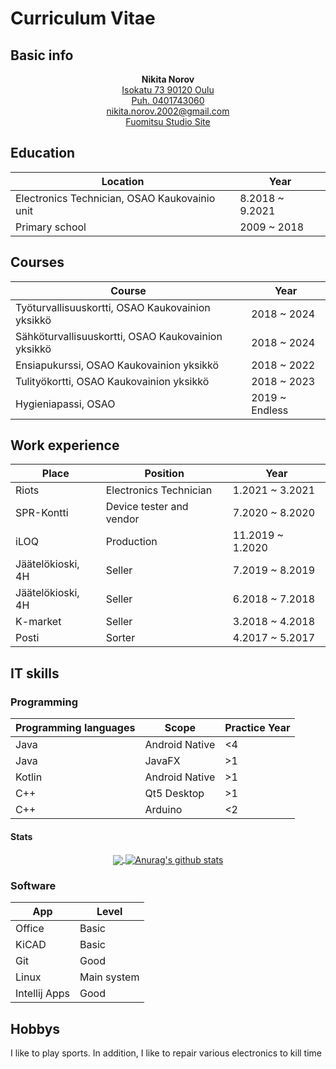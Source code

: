 # Curriculum Vitae

## Basic info

<div align="center">
    <b>Nikita Norov</b>
    <br><a href="https://www.google.com/maps/place/Isokatu+73,+90120+Oulu">Isokatu 73 90120 Oulu</a>
    <br><a href="tel:+358401743060">Puh. 0401743060</a>
    <br><a href="mailto:nikita.norov.2002@gmail.com">nikita.norov.2002@gmail.com</a>
    <br><a href="https://fstudio.dev">Fuomitsu Studio Site</a>
</div>

## Education

<div align="center">
  <table>
    <thead>
      <tr>
        <th>Location</th>
        <th>Year</th>
      </tr>
   </thead>
   <tbody>
    <tr>
      <td>Electronics Technician, OSAO Kaukovainio unit</td>
      <td>8.2018 ~ 9.2021</td>
     </tr>
     <tr>
       <td>Primary school</td>
       <td>2009 ~ 2018</td>
     </tr>
    </tbody>
  </table>
</div>

## Courses

<div align="center">
  <table>
    <thead>
      <tr>
        <th>Course</th>
        <th>Year</th>
      </tr>
   </thead>
   <tbody>
    <tr>
      <td>Työturvallisuuskortti, OSAO Kaukovainion yksikkö</td>
      <td>2018 ~ 2024</td>
     </tr>
     <tr>
       <td>Sähköturvallisuuskortti, OSAO Kaukovainion yksikkö</td>
       <td>2018 ~ 2024</td>
     </tr>
     <tr>
       <td>Ensiapukurssi, OSAO Kaukovainion yksikkö</td>
       <td>2018 ~ 2022</td>
     </tr>
     <tr>
       <td>Tulityökortti, OSAO Kaukovainion yksikkö</td>
       <td>2018 ~ 2023</td>
     </tr>
     <tr>
       <td>Hygieniapassi, OSAO</td>
       <td>2019 ~ Endless</td>
     </tr>
    </tbody>
  </table>
</div>

## Work experience

<div align="center">
  <table>
    <thead>
      <tr>
        <th>Place</th>
        <th>Position</th>
        <th>Year</th>
      </tr>
   </thead>
   <tbody>
    <tr>
      <td>Riots</td>
      <td>Electronics Technician</td>
      <td>1.2021 ~ 3.2021</td>
     </tr>
     <tr>
       <td>SPR-Kontti</td>
       <td>Device tester and vendor</td>
       <td>7.2020 ~ 8.2020</td>
     </tr>
     <tr>
       <td>iLOQ</td>
       <td>Production</td>
       <td>11.2019 ~ 1.2020</td>
     </tr>
     <tr>
       <td>Jäätelökioski, 4H</td>
       <td>Seller</td>
       <td>7.2019 ~ 8.2019</td>
     </tr>
     <tr>
       <td>Jäätelökioski, 4H</td>
       <td>Seller</td>
       <td>6.2018 ~ 7.2018</td>
     </tr>
     <tr>
       <td>K-market</td>
       <td>Seller</td>
       <td>3.2018 ~ 4.2018</td>
     </tr>
     <tr>
       <td>Posti</td>
       <td>Sorter</td>
       <td>4.2017 ~ 5.2017</td>
     </tr>
    </tbody>
  </table>
</div>

## IT skills

### Programming

<div align="center">
  <table>
    <thead>
      <tr>
        <th>Programming languages</th>
        <th>Scope</th>
        <th>Practice Year</th>
      </tr>
   </thead>
   <tbody>
    <tr>
      <td>Java</td>
      <td>Android Native</td>
      <td><4</td>
     </tr>
    <tr>
      <td>Java</td>
      <td>JavaFX</td>
      <td>>1</td>
     </tr>
     <tr>
       <td>Kotlin</td>
       <td>Android Native</td>
       <td>>1</td>
     </tr>
     <tr>
       <td>C++</td>
       <td>Qt5 Desktop</td>
       <td>>1</td>
     </tr>
     <tr>
       <td>C++</td>
       <td>Arduino</td>
       <td><2</td>
     </tr>
    </tbody>
  </table>
</div>

#### Stats
<div align="center">
  <a href="https://github.com/syorito-hatsuki">
    <img align="center" src="https://github-readme-stats.anuraghazra1.vercel.app/api?username=syorito-hatsuki&show_icons=true&include_all_commits=true&theme=vue"/>
  </a>
  <a href="https://github.com/syorito-hatsuki">
    <img align="center" src="https://github-readme-stats.vercel.app/api/top-langs/?username=syorito-hatsuki&include_all_commits=true&theme=vue" alt="Anurag's github stats" />
  </a>
</div>

### Software

<div align="center">
  <table>
    <thead>
      <tr>
        <th>App</th>
        <th>Level</th>
      </tr>
   </thead>
   <tbody>
    <tr>
      <td>Office</td>
      <td>Basic</td>
     </tr>
     <tr>
       <td>KiCAD</td>
       <td>Basic</td>
     </tr>
     <tr>
       <td>Git</td>
       <td>Good</td>
     </tr>
     <tr>
       <td>Linux</td>
       <td>Main system</td>
     </tr>
     <tr>
       <td>Intellij Apps</td>
       <td>Good</td>
     </tr>
    </tbody>
  </table>
</div>

## Hobbys
I like to play sports. In addition, I like to repair various electronics to kill time
